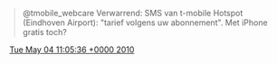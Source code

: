 > @tmobile\_webcare  Verwarrend: SMS van t\-mobile Hotspot \(Eindhoven Airport\): "tarief volgens uw abonnement"\. Met iPhone gratis toch?

<img src="../../media/tweet.ico" width="12" /> [Tue May 04 11:05:36 +0000 2010](https://twitter.com/DromerDenker/status/13359010168)